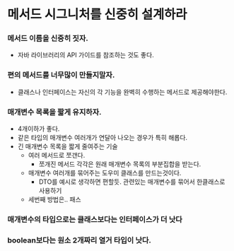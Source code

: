 # 메서드 시그니처를 신중히 설계하라

### 메서드 이름을 신중히 짓자.
+ 자바 라이브러리의 API 가이드를 참조하는 것도 좋다.

### 편의 메서드를 너무많이 만들지말자.
+ 클래스나 인터페이스는 자신의 각 기능을 완벽히 수행하는 메서드로 제공해야한다.

### 매개변수 목록을 짧게 유지하자. 
+ 4개이하가 좋다.
+ 같은 타입의 매개변수 여러개가 연달아 나오는 경우가 특히 해롭다.
+ 긴 매개변수 목록을 짧게 줄여주는 기술
  + 여러 메서드로 쪼갠다.
    + 쪼개진 메서드 각각은 원래 매개변수 목록의 부분집합을 받는다.
  + 매개변수 여러개를 묶어주는 도우미 클래스를 만드는것이다.
    + DTO를 예시로 생각하면 편할듯. 관련있는 매개변수를 묶어서 한클래스로 사용하기
  + 세번째 방법은.. 패스

### 매개변수의 타입으로는 클래스보다는 인터페이스가 더 낫다

### boolean보다는 원소 2개짜리 열거 타입이 낫다.